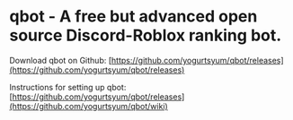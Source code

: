 # qbot - A free but advanced open source Discord-Roblox ranking bot.

Download qbot on Github: [https://github.com/yogurtsyum/qbot/releases](https://github.com/yogurtsyum/qbot/releases)

Instructions for setting up qbot: [https://github.com/yogurtsyum/qbot/releases](https://github.com/yogurtsyum/qbot/wiki)
